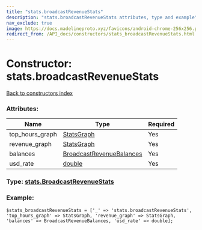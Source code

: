 ```yaml
---
title: "stats.broadcastRevenueStats"
description: "stats.broadcastRevenueStats attributes, type and example"
nav_exclude: true
image: https://docs.madelineproto.xyz/favicons/android-chrome-256x256.png
redirect_from: /API_docs/constructors/stats_broadcastRevenueStats.html
---
```

# Constructor: stats.broadcastRevenueStats  
[Back to constructors index](/API_docs/constructors/index.html)



### Attributes:

| Name     |    Type       | Required |
|----------|---------------|----------|
|top\_hours\_graph|[StatsGraph](/API_docs/types/StatsGraph.html) | Yes|
|revenue\_graph|[StatsGraph](/API_docs/types/StatsGraph.html) | Yes|
|balances|[BroadcastRevenueBalances](/API_docs/types/BroadcastRevenueBalances.html) | Yes|
|usd\_rate|[double](/API_docs/types/double.html) | Yes|



### Type: [stats.BroadcastRevenueStats](/API_docs/types/stats.BroadcastRevenueStats.html)


### Example:

```
$stats_broadcastRevenueStats = ['_' => 'stats.broadcastRevenueStats', 'top_hours_graph' => StatsGraph, 'revenue_graph' => StatsGraph, 'balances' => BroadcastRevenueBalances, 'usd_rate' => double];
```  
